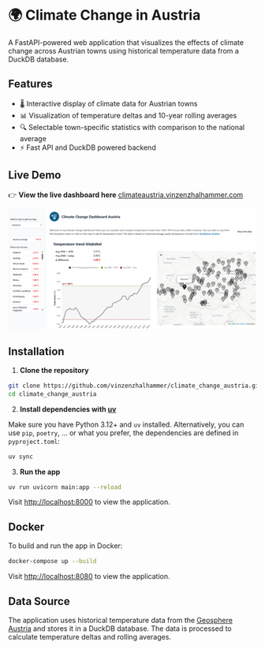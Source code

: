 # 🌍 Climate Change in Austria

A FastAPI-powered web application that visualizes the effects of climate change across Austrian towns using historical temperature data from a DuckDB database.

## Features

- 🌡️ Interactive display of climate data for Austrian towns
- 📊 Visualization of temperature deltas and 10-year rolling averages
- 🔍 Selectable town-specific statistics with comparison to the national average
- ⚡ Fast API and DuckDB powered backend

## Live Demo

👉 **View the live dashboard here** [climateaustria.vinzenzhalhammer.com](https://climateaustria.vinzenzhalhammer.com)

![Screenshot of Climate Change in Austria App](assets/climate_change_dashboard.png)

## Installation

1. **Clone the repository**

```bash
git clone https://github.com/vinzenzhalhammer/climate_change_austria.git
cd climate_change_austria
```

2. **Install dependencies with [uv](https://github.com/astral-sh/uv)**

Make sure you have Python 3.12+ and `uv` installed. Alternatively, you can use `pip`, `poetry`, ... or what you prefer, the dependencies are defined in `pyproject.toml`:

```bash
uv sync
```

3. **Run the app**

```bash
uv run uvicorn main:app --reload
```

Visit [http://localhost:8000](http://localhost:8000) to view the application.

## Docker

To build and run the app in Docker:

```bash
docker-compose up --build
```
Visit [http://localhost:8080](http://localhost:8080) to view the application.

## Data Source
The application uses historical temperature data from the [Geosphere Austria](https://www.geosphere.at/en) and stores it in a DuckDB database. The data is processed to calculate temperature deltas and rolling averages.

